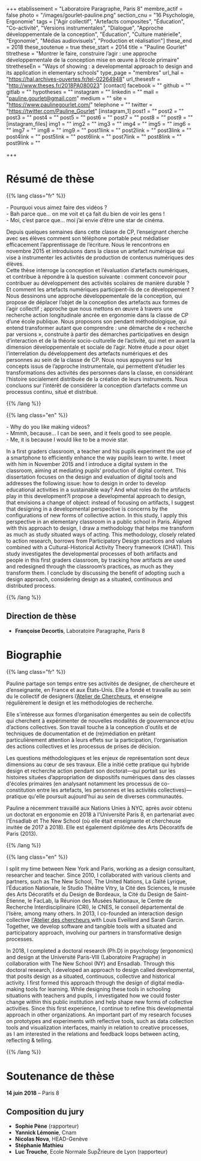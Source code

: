 +++
etablissement = "Laboratoire Paragraphe, Paris 8"
membre_actif = false
photo = "/images/gourlet-pauline.png"
section_cnu = "16 Psychologie, Ergonomie"
tags = ["Agir collectif", "Artefacts composites", "Éducation", "Co-activité", "Versions instrumentales", "Dialogue", "Approche développementale de la conception", "Éducation", "Culture matérielle", "Ergonomie", "Médias audiovisuels", "Production et réalisation"]
these_end = 2018
these_soutenue = true
these_start = 2014
title = "Pauline Gourlet"
titrethese = "Montrer le faire, construire l’agir : une approche développementale de la conception mise en œuvre à l’école primaire"
titretheseEn = "Ways of showing : a developmental approach to design and its application in elementary schools"
type_page = "membres"
url_hal = "https://hal.archives-ouvertes.fr/tel-02264948"
url_thesesfr = "http://www.theses.fr/2018PA080023"
[contact]
facebook = ""
github = ""
gitlab = ""
hypotheses = ""
instagram = ""
linkedin = ""
mail = "pauline.gourlet@gmail.com"
medium = ""
site = "https://www.paulinegourlet.com/"
telephone = ""
twitter = "https://twitter.com/Pauline_Gourlet"
[instagram_1]
post1 = ""
post2 = ""
post3 = ""
post4 = ""
post5 = ""
post6 = ""
post7 = ""
post8 = ""
post9 = ""
[instagram_files]
img1 = ""
img2 = ""
img3 = ""
img4 = ""
img5 = ""
img6 = ""
img7 = ""
img8 = ""
img9 = ""
post1link = ""
post2link = ""
post3link = ""
post4link = ""
post5link = ""
post6link = ""
post7link = ""
post8link = ""
post9link = ""

+++

<!-- Supprimer les parties non remplies (supprimer les blocks de lang s'il n'y a pas deux langues). Tu es libre d'ajouter ce que tu veux à cette partie -->

# Résumé de thèse

{{% lang class="fr" %}}

\- Pourquoi vous aimez faire des vidéos ?   
\- Bah parce que... on me voit et ça fait du bien de voir les gens !   
\- Moi, c’est parce que… moi j’ai envie d’être une star de cinéma.  
  
Depuis quelques semaines dans cette classe de CP, l’enseignant cherche avec ses élèves comment son téléphone portable peut médiatiser efficacement l’apprentissage de l’écriture. Nous le rencontrons en novembre 2015 et introduisons dans la classe un artefact numérique qui vise à instrumenter les activités de production de contenus numériques des élèves.  
 Cette thèse interroge la conception et l’évaluation d’artefacts numériques, et contribue à répondre à la question suivante : comment concevoir pour contribuer au développement des activités scolaires de manière durable ? Et comment les artefacts numériques participent-ils de ce développement ? Nous dessinons une approche développementale de la conception, qui propose de déplacer l’objet de la conception des artefacts aux formes de l’agir collectif ; approche que nous mettons en œuvre à travers une recherche action longitudinale ancrée en ergonomie dans la classe de CP d’une école publique. Nous proposons son pendant méthodologique, qui entend transformer autant que comprendre : une démarche de « recherche par versions », construite à partir des démarches participatives en design d’interaction et de la théorie socio-culturelle de l’activité, qui met en avant la dimension développementale et sociale de l’agir. Notre étude a pour objet l’interrelation du développement des artefacts numériques et des personnes au sein de la classe de CP. Nous nous appuyons sur les concepts issus de l’approche instrumentale, qui permettent d’étudier les transformations des activités des personnes dans la classe, en considérant l’histoire socialement distribuée de la création de leurs instruments. Nous concluons sur l’intérêt de considérer la conception d’artefacts comme un processus continu, situé et distribué.

{{% /lang %}}

{{% lang class="en" %}}

\- Why do you like making videos?  
\- Mmmh, because… I can be seen, and it feels good to see people.  
\- Me, it is because I would like to be a movie star.

In a first graders classroom, a teacher and his pupils experiment the use of a smartphone to efficiently enhance the way pupils learn to write. I meet with him in November 2015 and I introduce a digital system in the classroom, aiming at mediating pupils’ production of digital content. This dissertation focuses on the design and evaluation of digital tools and addresses the following issue: how to design in order to develop educational activities in a sustainable way? And what roles do the artifacts play in this development?I propose a developmental approach to design, that envisions a change of object: instead of focusing on artifacts, I suggest that designing in a developmental perspective is concerns by the configurations of new forms of collective action. In this study, I apply this perspective in an elementary classroom in a public school in Paris. Aligned with this approach to design, I draw a methodology that helps me transform as much as study situated ways of acting. This methodology, closely related to action research, borrows from Participatory Design practices and values combined with a Cultural-Historical Activity Theory framework (CHAT). This study investigates the developmental processes of both artifacts and people in this first graders classroom, by tracking how artifacts are used and redesigned through the classroom’s practices, as much as they transform them. I conclude by discussing the benefit of adopting such a design approach, considering design as a situated, continuous and distributed process.

{{% /lang %}}

## Direction de thèse

* **Françoise Decortis**, Laboratoire Paragraphe, Paris 8

# Biographie

{{% lang class="fr" %}}

Pauline partage son temps entre ses activités de designer, de chercheure et d’enseignante, en France et aux États-Unis. Elle a fondé et travaille au sein du le collectif de designers l[’Atelier de Chercheurs](http://latelier-des-chercheurs.fr), et enseigne régulièrement le design et les méthodologies de recherche.

Elle s'intéresse aux formes d’organisation émergentes au sein de collectifs qui cherchent à expérimenter de nouvelles modalités de gouvernance et/ou d’actions collectives. Son travail touche à la conception d'outils et de techniques de documentation et de (re)médiation en prêtant particulièrement attention à leurs effets sur la participation, l'organisation des actions collectives et les processus de prises de décision.

Les questions méthodologiques et les enjeux de représentation sont deux dimensions au cœur de ses travaux. Elle a initié cette pratique qui hybride design et recherche action pendant son doctorat—qui portait sur les histoires situées d’appropriation de dispositifs numériques dans des classes d'écoles primaires (en analysant notamment les processus de co-constitution entre les artefacts, les personnes et les activités collectives)— pratique qu'elle poursuit aujourd'hui au sein de diverses communautés.

Pauline a récemment travaillé aux Nations Unies à NYC, après avoir obtenu un doctorat en ergonomie en 2018 à l'Université Paris 8, en partenariat avec l'Ensadlab et The New School (où elle était enseignante et chercheuse invitée de 2017 à 2018). Elle est également diplômée des Arts Décoratifs de Paris (2013).

{{% /lang %}}

{{% lang class="en" %}}

I split my time between New York and Paris, working as a design consultant, researcher and teacher. Since 2010, I collaborated with various clients and partners, such as The New School, The United Nations, La Gaïté Lyrique, l’Éducation Nationale, le Studio Théâtre Vitry, la Cité des Sciences, le musée des Arts Décoratifs et du Design de Bordeaux, la Cité du Design de Saint-Étienne, le FacLab, la Réunion des Musées Nationaux, le Centre de Recherche Interdisciplinaire (CRI), le CNES, le conseil départemental de l'Isère, among many others. In 2013, I co-founded an interaction design collective [l'Atelier des chercheurs ](http://latelier-des-chercheurs.fr/)with Louis Eveillard and Sarah Garcin. Together, we develop software and tangible tools with a situated and participatory approach, involving our partners in transformative design processes.

In 2018, I completed a doctoral research (Ph.D) in psychology (ergonomics) and design at the Université Paris-VIII (Laboratoire Pragraphe) in collaboration with The New School (NY) and Ensadlab. Through this doctoral research, I developed an approach to design called developmental, that posits design as a situated, continuous, collective and historical activity. I first formed this approach through the design of digital media-making tools for learning. While designing these tools in schooling situations with teachers and pupils, I investigated how we could foster change within this public institution and help shape new forms of collective activities. Since this first experience, I continue to refine this developmental approach in other organizations. An important part of my research focuses on prototypes and experiments with reflective tools, such as data collection tools and visualization interfaces, mainly in relation to creative processes, as I am interested in the relations and feedback loops between acting, reflecting & telling.

{{% /lang %}}

# Soutenance de thèse

**14 juin 2018** – Paris 8

## Composition du jury

* **Sophie Pène** (rapporteur)
* **Yannick Lémonie**, Cnam
* **Nicolas Nova**, HEAD-Genève
* **Stéphanie Mathieu**
* **Luc Trouche**, Ecole Normale SupŽrieure de Lyon (rapporteur)